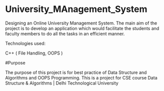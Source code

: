 # University_MAnagement_System

Designing an Online University Management System.
The main aim of the project is to develop an application which would facilitate the students and faculty members to do all the tasks in an efficient manner.

Technologies used:

C++ ( File Handling, OOPS )

#Purpose

The purpose of this project is for best practice of Data Structure and Algorithms and OOPS Programming.
This is a project for CSE course Data Structure & Algorithms | Delhi Technological University
